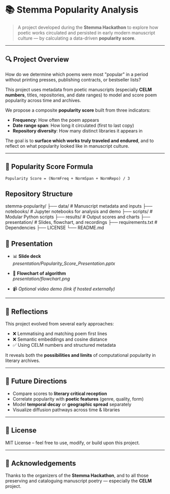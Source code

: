 # 📚 Stemma Popularity Analysis

> A project developed during the **Stemma Hackathon** to explore how poetic works circulated and persisted in early modern manuscript culture — by calculating a data-driven **popularity score**.

---

## 🔍 Project Overview

How do we determine which poems were most "popular" in a period without printing presses, publishing contracts, or bestseller lists?

This project uses metadata from poetic manuscripts (especially **CELM numbers**, titles, repositories, and date ranges) to model and score poem popularity across time and archives.

We propose a composite **popularity score** built from three indicators:

- **Frequency**: How often the poem appears
- **Date range span**: How long it circulated (first to last copy)
- **Repository diversity**: How many distinct libraries it appears in

The goal is to **surface which works truly traveled and endured**, and to reflect on what popularity looked like in manuscript culture.

---

## 🧮 Popularity Score Formula

```text
Popularity Score = (NormFreq + NormSpan + NormRepo) / 3
```

## Repository Structure
stemma-popularity/
├── data/                  # Manuscript metadata and inputs
├── notebooks/             # Jupyter notebooks for analysis and demo
├── scripts/               # Modular Python scripts
├── results/               # Output scores and charts
├── presentation/          # Slides, flowchart, and recordings
├── requirements.txt       # Dependencies
├── LICENSE
└── README.md

## 🎥 Presentation

- 📊 **Slide deck**  
  _presentation/Popularity_Score_Presentation.pptx_

- 🔁 **Flowchart of algorithm**  
  _presentation/flowchart.png_

- 📹 _Optional video demo (link if hosted externally)_

---

## 🧠 Reflections

This project evolved from several early approaches:

- ❌ Lemmatising and matching poem first lines
- ❌ Semantic embeddings and cosine distance
- ✅ Using CELM numbers and structured metadata

It reveals both the **possibilities and limits** of computational popularity in literary archives.

---

## 🌱 Future Directions

- Compare scores to **literary critical reception**
- Correlate popularity with **poetic features** (genre, quality, form)
- Model **temporal decay** or **geographic spread** separately
- Visualize diffusion pathways across time & libraries

---

## 📜 License

MIT License – feel free to use, modify, or build upon this project.

---

## 🙌 Acknowledgements

Thanks to the organizers of the **Stemma Hackathon**, and to all those preserving and cataloguing manuscript poetry — especially the **CELM** project.




